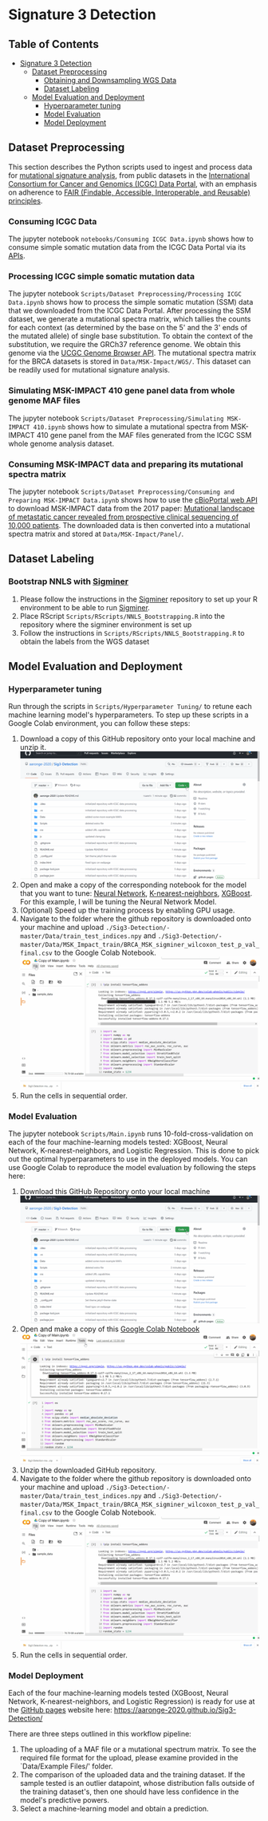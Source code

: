# Signature 3 Detection

## Table of Contents
- [Signature 3 Detection](#signature-3-detection)
  * [Dataset Preprocessing](#dataset-preprocessing)
    + [Obtaining and Downsampling WGS Data](#obtaining-and-downsampling-wgs-data)
    + [Dataset Labeling](#dataset-labeling)
  * [Model Evaluation and Deployment](#model-evaluation-and-deployment)
    + [Hyperparameter tuning](#hyperparameter-tuning)
    + [Model Evaluation](#model-evaluation)
    + [Model Deployment](#model-deployment)

## Dataset Preprocessing

This section describes the Python scripts used to ingest and process data for [mutational signature analysis](https://en.wikipedia.org/wiki/Mutational_signatures), from public datasets in the [International Consortium for Cancer and Genomics (ICGC) Data Portal](https://dcc.icgc.org/), with an emphasis on adherence to [FAIR (Findable, Accessible, Interoperable, and Reusable) principles](https://www.go-fair.org/fair-principles/).

### Consuming ICGC Data

The jupyter notebook `notebooks/Consuming ICGC Data.ipynb` shows how to consume simple somatic mutation data from the ICGC Data Portal via its [APIs](https://docs.icgc.org/portal/api-endpoints/).

### Processing ICGC simple somatic mutation data
The jupyter notebook `Scripts/Dataset Preprocessing/Processing ICGC Data.ipynb` shows how to process the simple somatic mutation (SSM) data that we downloaded from the ICGC Data Portal. After processing the SSM dataset, we generate a mutational spectra matrix, which tallies the counts for each context (as determined by the base on the 5' and the 3' ends of the mutated allele) of single base substitution. To obtain the context of the substitution, we require the GRCh37 reference genome. We obtain this genome via the [UCGC Genome Browser API](https://hgdownload.soe.ucsc.edu/downloads.html). The mutational spectra matrix for the BRCA datasets is stored in `Data/MSK-Impact/WGS/`. This dataset can be readily used for mutational signature analysis.

### Simulating MSK-IMPACT 410 gene panel data from whole genome MAF files
The jupyter notebook `Scripts/Dataset Preprocessing/Simulating MSK-IMPACT 410.ipynb` shows how to simulate a mutational spectra from MSK-IMPACT 410 gene panel from the MAF files generated from the ICGC SSM whole genome analysis dataset.


### Consuming MSK-IMPACT data and preparing its mutational spectra matrix 
The jupyter notebook `Scripts/Dataset Preprocessing/Consuming and Preparing MSK-IMPACT Data.ipynb` shows how to use the [cBioPortal web API](https://www.cbioportal.org/webAPI) to download MSK-IMPACT data from the 2017 paper: [Mutational landscape of metastatic cancer revealed from prospective clinical sequencing of 10,000 patients](https://pubmed.ncbi.nlm.nih.gov/28481359/). The downloaded data is then converted into a mutational spectra matrix and stored at `Data/MSK-Impact/Panel/`.

## Dataset Labeling

### Bootstrap NNLS with [Sigminer](https://github.com/ShixiangWang/sigminer)

1. Please follow the instructions in the [Sigminer](https://github.com/ShixiangWang/sigminer) repository to set up your R environment to be able to run [Sigminer](https://github.com/ShixiangWang/sigminer). 
2. Place RScript `Scripts/RScripts/NNLS_Bootstrapping.R` into the repository where the sigminer environment is set up
3. Follow the instructions in `Scripts/RScripts/NNLS_Bootstrapping.R` to obtain the labels from the WGS dataset

## Model Evaluation and Deployment

### Hyperparameter tuning

Run through the scripts in `Scripts/Hyperparameter Tuning/` to retune each machine learning model's hyperparameters. To step up these scripts in a Google Colab environment, you can follow these steps: 

1. Download a copy of this GitHub repository onto your local machine and unzip it.
![Step 1](https://github.com/aaronge-2020/Sig3-Detection/blob/10bfcaa47392b6e8f9eb21bc89277f174257cf99/Tutorial%20Gifs/01-Download%20Repo.gif)
3. Open and make a copy of the corresponding notebook for the model that you want to tune: [Neural Network](https://colab.research.google.com/drive/1ns1MBHhfDWpqFqNLXjO9d5fJTTimdA7Y?usp=sharing), [K-nearest-neighbors](https://colab.research.google.com/drive/1awJSktVhQMPcU7U0hL6ht2mPUrz4N_TG?usp=sharing), [XGBoost](https://colab.research.google.com/drive/1aU2_uoEAS45562M0eo_Qr_XtRdbnTTG1?usp=sharing). For this example, I will be tuning the Neural Network Model. 
4. (Optional) Speed up the training process by enabling GPU usage.
5. Navigate to the folder where the github repository is downloaded onto your machine and upload `./Sig3-Detection/-master/Data/train_test_indices.npy` and `./Sig3-Detection/-master/Data/MSK_Impact_train/BRCA_MSK_sigminer_wilcoxon_test_p_val_final.csv` to the Google Colab Notebook. 
![Step 5](https://github.com/aaronge-2020/Sig3-Detection/blob/2309c5f78e3e0869649fadb13fa2de1f051dddbc/Tutorial%20Gifs/04-Upload%20Files.gif)
6. Run the cells in sequential order. 

### Model Evaluation

The jupyter notebook `Scripts/Main.ipynb` runs 10-fold-cross-validation on each of the four machine-learning models tested: XGBoost, Neural Network, K-nearest-neighbors, and Logistic Regression. This is done to pick out the optimal hyperparameters to use in the deployed models. You can use Google Colab to reproduce the model evaluation by following the steps here:

1. Download this GitHub Repository onto your local machine
![Step 1](https://github.com/aaronge-2020/Sig3-Detection/blob/10bfcaa47392b6e8f9eb21bc89277f174257cf99/Tutorial%20Gifs/01-Download%20Repo.gif)
2. Open and make a copy of this [Google Colab Notebook](https://colab.research.google.com/drive/14JfdfWqpCIIms5PRy8y0haEK-epjKRTv?usp=sharing)
![Step 2](https://github.com/aaronge-2020/Sig3-Detection/blob/2309c5f78e3e0869649fadb13fa2de1f051dddbc/Tutorial%20Gifs/02-Copy%20Notebook.gif)
3. Unzip the downloaded GitHub repository. 
4. Navigate to the folder where the github repository is downloaded onto your machine and upload `./Sig3-Detection/-master/Data/train_test_indices.npy` and `./Sig3-Detection/-master/Data/MSK_Impact_train/BRCA_MSK_sigminer_wilcoxon_test_p_val_final.csv` to the Google Colab Notebook. 
![Step 4](https://github.com/aaronge-2020/Sig3-Detection/blob/2309c5f78e3e0869649fadb13fa2de1f051dddbc/Tutorial%20Gifs/04-Upload%20Files.gif)
5. Run the cells in sequential order. 

### Model Deployment 

Each of the four machine-learning models tested (XGBoost, Neural Network, K-nearest-neighbors, and Logistic Regression) is ready for use at the [GitHub pages](https://aaronge-2020.github.io/Sig3-Detection/) website here: https://aaronge-2020.github.io/Sig3-Detection/

There are three steps outlined in this workflow pipeline: 

1. The uploading of a MAF file or a mutational spectrum matrix. To see the required file format for the upload, please examine provided in the `Data/Example Files/' folder. 
2. The comparison of the uploaded data and the training dataset. If the sample tested is an outlier datapoint, whose distribution falls outside of the training dataset's, then one should have less confidence in the model's predictive powers. 
3. Select a machine-learning model and obtain a prediction. 


